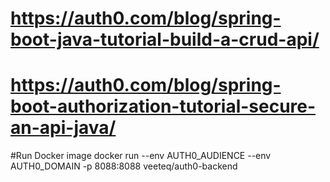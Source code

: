 # https://auth0.com/blog/spring-boot-java-tutorial-build-a-crud-api/
# https://auth0.com/blog/spring-boot-authorization-tutorial-secure-an-api-java/

#Run Docker image
docker run --env AUTH0_AUDIENCE --env AUTH0_DOMAIN -p 8088:8088 veeteq/auth0-backend
